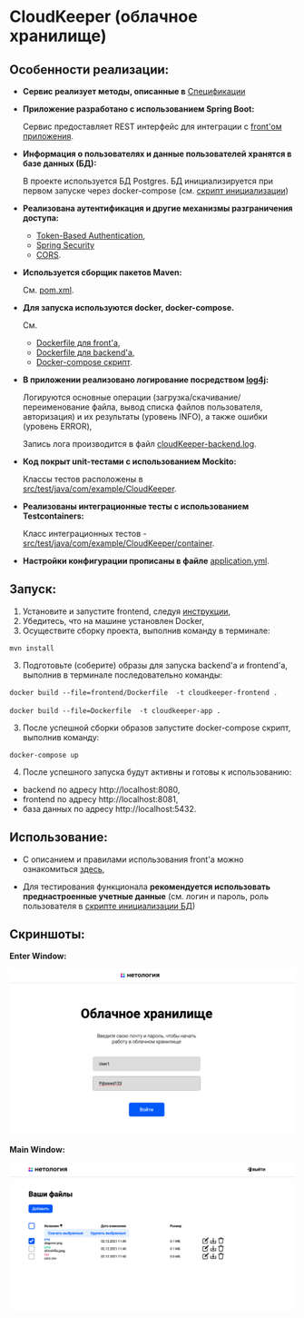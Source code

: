 # CloudKeeper (облачное хранилище)

## Особенности реализации:


- **Сервис реализует методы, описанные в** [Спецификации](CloudServiceSpecification.yaml)


- **Приложение разработано с использованием Spring Boot:**

  Сервис предоставляет REST интерфейс для интеграции с [front'ом приложения](frontend/cloudKeeper-frontend).


- **Информация о пользователях и данные пользователей хранятся в базе данных (БД):**

  В проекте используется БД Postgres. БД инициализируется при первом запуске через docker-compose (см. [скрипт инициализации](db_init/init.sql))


- **Реализована аутентификация и другие механизмы разграничения доступа:**

  - [Token-Based Authentication](src/main/java/com/example/CloudKeeper/security),
  - [Spring Security](src/main/java/com/example/CloudKeeper/config/SecurityConfig.java)
  - [CORS](src/main/java/com/example/CloudKeeper/config/MvcConfig.java).


- **Используется сборщик пакетов Maven:**

  См.  [pom.xml](pom.xml).


- **Для запуска используются docker, docker-compose.**

  См.
    - [Dockerfile для front'a](frontend/Dockerfile),
    - [Dockerfile для backend'a](Dockerfile),
    - [Docker-compose скрипт](docker-compose.yml).


- **В приложении реализовано логирование посредством [log4j](src/main/resources/log4j.properties):**

  Логируются основные операции (загрузка/скачивание/переименование файла, вывод списка файлов пользователя, авторизация) и их результаты (уровень INFO), а также ошибки (уровень ERROR),

  Запись лога производится в файл [cloudKeeper-backend.log](log/cloudKeeper-backend.log).


- **Код покрыт unit-тестами с использованием Mockito:**

  Классы тестов расположены в [src/test/java/com/example/CloudKeeper](src/test/java/com/example/CloudKeeper).


- **Реализованы интеграционные тесты с использованием Testcontainers:**

  Класс интеграционных тестов - [src/test/java/com/example/CloudKeeper/container](src/test/java/com/example/CloudKeeper/container).


- **Настройки конфигурации прописаны в файле** [application.yml](src/main/resources/application.yml).

## Запуск:

1. Установите и запустите frontend, следуя [инструкции](frontend/cloudKeeper-frontend/README.md),
2. Убедитесь, что на машине установлен Docker,
3. Осуществите сборку проекта, выполнив команду в терминале:
```
mvn install
```
3. Подготовьте (соберите) образы для запуска backend'a и frontend'a, выполнив в терминале последовательно команды:
```
docker build --file=frontend/Dockerfile  -t cloudkeeper-frontend .

docker build --file=Dockerfile  -t cloudkeeper-app .
```
3. После успешной сборки образов запустите docker-compose скрипт, выполнив команду:

```
docker-compose up
```
4. После успешного запуска будут активны и готовы к использованию:
- backend по адресу http://localhost:8080,
- frontend по адресу http://localhost:8081,
- база данных по адресу http://localhost:5432.

## Использование:
- С описанием и правилами использования front'а можно ознакомиться [здесь](frontend/cloudKeeper-frontend/README.md),

- Для тестирования функционала **рекомендуется использовать преднастроенные учетные данные** (см. логин и пароль, роль пользователя в [скрипте инициализации БД](db_init/init.sql))

## Скриншоты:
<b name="enter">Enter Window:</b>


![Enter window](img/EnterWindow.png)

<b name="enter">Main Window:</b>


![Enter window](img/MainWindow.png)




